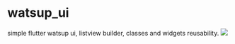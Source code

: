 # watsup_ui
simple flutter  watsup ui, listview builder, classes and widgets reusability.
<img src="https://drive.google.com/file/d/138eU3wYAJRRtluU680Sroyb-Tm48HBPQ/view?usp=sharing">

